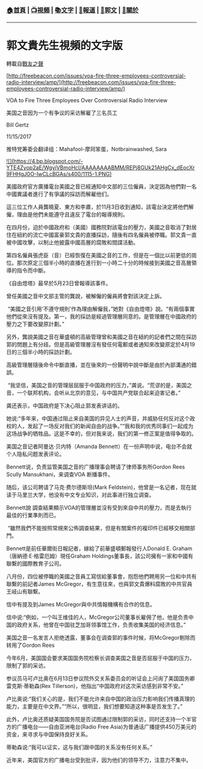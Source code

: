 ###  [:house:首頁](https://github.com/ourhimalayas/home) | [:tv:視頻](https://github.com/ourhimalayas/videos) | [:books:文字](https://github.com/ourhimalayas/txt) | [:newspaper:報道](https://github.com/ourhimalayas/news) | [:eagle:郭文](https://github.com/ourhimalayas/guomedia) | [:pray:關於](https://github.com/ourhimalayas/home/tree/master/about)
---
# 郭文貴先生視頻的文字版
轉載自[戰友之聲](http://littleantvoice.blogspot.com)

[http://freebeacon.com/issues/voa-fire-three-employees-controversial-radio-interview/amp/](http://freebeacon.com/issues/voa-fire-three-employees-controversial-radio-interview/amp/)



VOA to Fire Three Employees Over Controversial Radio Interview

美国之音因为一个有争议的采访解雇了三名员工



Bill Gertz

11/15/2017



推特党筹委会翻译组：Mahafool-摩珂笨蛋，Notbrainwashed, Sara



[!\[\](https://4.bp.blogspot.com/-YTE4Zyop2aE/WgyiVBmoHcI/AAAAAAAABMM/REPj8GUk21AHgCx_dEocXr9FHHgJ0O-IwCLcBGAs/s400/1115-1.PNG)](https://4.bp.blogspot.com/-YTE4Zyop2aE/WgyiVBmoHcI/AAAAAAAABMM/REPj8GUk21AHgCx_dEocXr9FHHgJ0O-IwCLcBGAs/s1600/1115-1.PNG)





美國政府官方廣播電台美國之音已經通知中文部的三位僱員，決定因為他們對一名中國異議者進行了有爭議的採訪而解雇他们。



這三位工作人員龔曉夏、東方和李肅，於11月3日收到通知，該電台決定將他們解僱，理由是他們未能遵守且違反了電台的報導規則。



在四月份，迫於中國政府和（美國）國務院對該電台的壓力，美國之音取消了對居住在紐約的流亡中國富豪郭文貴的直播採訪，隨後有四名僱員被停職。郭文貴一直被中國攻擊，以制止他披露中國高層的腐敗和間諜活動。



第四名僱員張虎臣（音）已經恢復在美國之音的工作，但是在一個比以前更低的崗位。那次原定三個半小時的直播在進行到一小時二十分的時候接到美國之音高層領導的指令而中斷。

《自由燈塔》最早於5月23日曾報導該事件。



曾任美國之音中文部主管的龔說，被解僱的僱員將會對該決定上訴。

&nbsp;“美國之音引用‘不遵守規則’作為理由解僱我，”她對《自由燈塔》說。“有兩個事實他們從來沒有提及。第一，我的採訪是經過管理層同意的。是管理層在中國政府的壓力之下要改變原計劃。”



另外，龔說美國之音在華盛頓的高級管理曾和美國之音在紐約的記者們之間在採訪郭的問題上有分歧。但是高級管理層沒有發任何電郵或者通知來改變原定於4月19日的三個半小時的採訪計劃。



高級管理層隨後命令中斷直播，並在後來的一份聲明中說中斷是由於內部溝通的錯誤。

&nbsp;“我坚信，美国之音的管理层屈服于中国政府的压力，”龚说。“荒谬的是，美国之音，一个联邦机构，会听从北京的意见，与中国共产党联合起来迫害记者。”



龚还表示，中国政府是下决心阻止郭发表讲话的。



她说:“多年来，中国通过阻止来自美国的异见人士的声音，并威胁任何反对这个政权的人，发起了一场反对我们的新闻自由的战争。”“我和我的优秀同事们一起成为这场战争的牺牲品。这是不幸的，但对我来说，我们的第一修正案是值得争取的。



美国之音记者阿曼达·贝内特（Amanda Bennett）在一份声明中说，电台不会就个人隐私问题发表评论。



Bennett说，负责监管美国之音的广播理事会聘请了律师事务所Gordon Rees Scully Mansukhani，来调查VOA&nbsp;断播事件。



随后，该公司聘请了马克·费尔德斯坦(Mark Feldstein)，他曾是一名记者，现在就读于马里兰大学，他没有中文专业知识，对此事进行独立调查。



Bennett說&nbsp;調查結果顯示VOA的管理層並沒有受到來自中共的壓力，而是去執行最佳的行業準則而已。



&nbsp;“雖然我們不能按照常規來公佈調查結果，但是有關案件的複印件已經移交相關部門。



Bennett是前任華爾街日報記者，嫁給了前華盛頓郵報發行人Donald E. Graham（唐納德·E·格雷厄姆）現任Graham Holdings董事長，該公司擁有一家和中國有聯繫的國際教育子公司。



八月份，四位被停職的美國之音員工寫信給董事會，抱怨他們聘用另一位和中共有聯繫的前記者James McGregor，有生意往來，也與郭文貴爆料腐敗的中共官員王岐山有聯繫。



信中有提及到James McGregor與中共情報機構有合作的信息。



信中说:“例如，一个叫王维佳的人，McGregor公司董事长雇佣了他，他是负责中国的政府关系，他曾在中国驻芝加哥领事馆工作，负责收集美国的经济信息。”



美国之音一名发言人拒绝透露，董事会在调查郭的事件时候，将McGregor剔除而转用了Gordon Rees



今年6月，美国国会要求美国国务院检察长调查美国之音是否屈服于中国的压力，限制了郭的采访。



参议员马可卢比奥在6月13日参议院外交关系委员会的听证会上问询了美国国务卿雷克斯·蒂勒森(Rex Tillerson)，他指出“中国政府对这次采访感到非常不安。”



卢比奥说:“我们关心的是，我们不能允许来自中国的政治压力影响我们传播真理的能力，主要是在中文界。”“所以，很明显，我们想要知道这种事是否发生了。”



此外，卢比奥还质疑美国国务院是否试图通过限制郭的采访，同时还支持一个半官方的广播电台——自由亚洲电台(Radio Free Asia)为普通话广播提供450万美元的资金，来寻求与中国保持良好关系。



蒂勒森说:“我可以证实，这与我们跟中国的关系没有任何关系。”



近年来，美国官方的广播电台受到批评，因为他们的领导不力，注意力不集中。
<u></u><sub></sub><sup></sup><strike></strike>